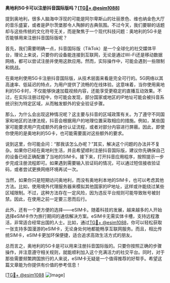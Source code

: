 **奥地利5G卡可以注册抖音国际版吗？[[TG💪+ @esim1088](https://t.me/s/esim1088)]**

提到奥地利，很多人脑海中浮现的可能是阿尔卑斯山的壮丽景色、维也纳金色大厅的音乐盛宴，或者是萨尔茨堡那令人陶醉的古典氛围。不过今天，我们要聊的话题却与这些传统的文化符号无关，而是聚焦于一个现代科技问题：奥地利的5G卡是否能够用来注册抖音国际版呢？

首先，我们需要明确一点，抖音国际版（TikTok）是一个全球化的社交媒体平台，理论上来说，只要你的设备能连接到互联网，无论是通过Wi-Fi还是移动数据网络，都可以尝试注册并使用这款应用。然而，实际操作中，可能会遇到一些限制和挑战。

在奥地利使用5G卡注册抖音国际版，从技术层面来看是完全可行的。5G网络以其高速率、低延迟的特点，为用户提供了流畅的在线体验。这意味着，当你使用奥地利的5G卡时，不仅能够快速加载视频内容，还能享受更稳定的直播互动效果。不过，在实际注册过程中，你可能会发现，部分国家或地区的IP地址可能会被抖音系统识别为特定区域，从而触发额外的安全验证步骤。

那么，为什么会出现这种情况呢？这主要与抖音的区域政策有关。为了遵守不同国家和地区的法律法规，抖音会根据用户的地理位置采取相应的措施。例如，某些国家可能要求用户完成额外的身份认证流程，或者对部分内容进行屏蔽。因此，即使你使用的是奥地利的5G卡，也可能需要面对这些额外的要求。

说到这里，你可能会问：“那我该怎么办呢？”其实，解决这个问题的办法并不复杂。如果你已经在奥地利生活，并且希望顺利注册抖音国际版，建议你先确保自己的设备已经正确配置了当地的SIM卡。接下来，打开抖音应用程序，按照提示一步步完成注册流程即可。如果遇到需要输入验证码的情况，可以通过短信接收验证码，或者尝试更换网络环境再试一次。

当然，如果你只是短期访问奥地利，而没有奥地利本地的SIM卡，也可以考虑其他方法。比如，使用境外代理服务器来模拟其他国家的IP地址，这样或许能绕过某些区域限制。不过，这种方法存在一定风险，因为违反平台规则可能导致账号被封禁。因此，在使用之前一定要三思而后行。

此外，还有一个更方便的选择——eSIM卡。随着科技的发展，越来越多的人开始选择eSIM卡作为旅行期间的通信解决方案。eSIM卡无需实体卡槽，支持远程激活，非常适合经常出国的人士。比如，通过[TG💪+ @esim1088](https://t.me/s/esim1088)，你可以轻松获取一张支持多国漫游的eSIM卡，无论身处何地都能畅享互联网服务。而且，相比传统SIM卡，eSIM卡更加环保便捷，适合追求高效生活方式的朋友。

总而言之，奥地利的5G卡是可以用来注册抖音国际版的。只要你按照正确的步骤操作，并注意遵守相关规则，就能顺利加入这个充满活力的社交平台。同时，对于那些需要频繁跨国旅行的人来说，eSIM卡无疑是一个值得推荐的好帮手。希望这篇文章能为你提供有价值的参考信息！

[[TG💪+ @esim1088](https://t.me/s/esim1088) ![Image](https://i.postimg.cc/4NQfJmqS/Snipaste-2025-05-13-00-14-12.png)]